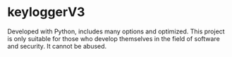 # keyloggerV3
 Developed with Python, includes many options and optimized.  This project is only suitable for those who develop themselves in the field of software and security. It cannot be abused.
